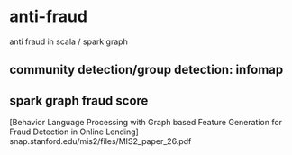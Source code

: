 # anti-fraud
anti fraud in scala / spark graph

## community detection/group detection: infomap

[infomap]: http://www.mapequation.org/
[infomap spark graph]: https://github.com/felixfung/InfoFlow


## spark graph fraud score

[Behavior Language Processing with Graph based Feature Generation for Fraud Detection in Online Lending]  snap.stanford.edu/mis2/files/MIS2_paper_26.pdf

